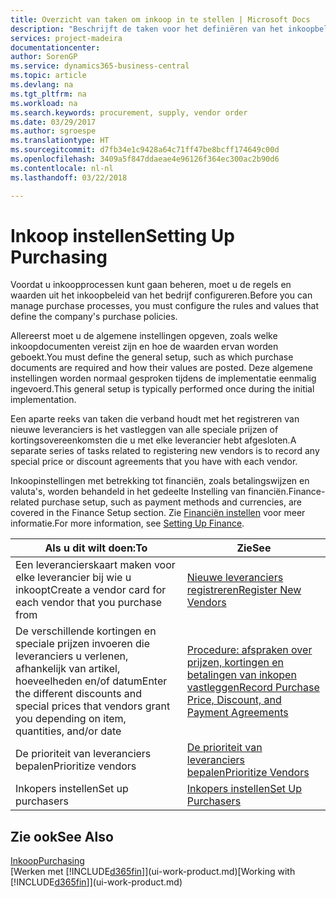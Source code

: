 ```yaml
---
title: Overzicht van taken om inkoop in te stellen | Microsoft Docs
description: "Beschrijft de taken voor het definiëren van het inkoopbeleid van uw bedrijf en het instellen van uw inkoopprocessen."
services: project-madeira
documentationcenter: 
author: SorenGP
ms.service: dynamics365-business-central
ms.topic: article
ms.devlang: na
ms.tgt_pltfrm: na
ms.workload: na
ms.search.keywords: procurement, supply, vendor order
ms.date: 03/29/2017
ms.author: sgroespe
ms.translationtype: HT
ms.sourcegitcommit: d7fb34e1c9428a64c71ff47be8bcff174649c00d
ms.openlocfilehash: 3409a5f847ddaeae4e96126f364ec300ac2b90d6
ms.contentlocale: nl-nl
ms.lasthandoff: 03/22/2018

---
```

# <a name="setting-up-purchasing"></a><span data-ttu-id="8b2d4-103">Inkoop instellen</span><span class="sxs-lookup"><span data-stu-id="8b2d4-103">Setting Up Purchasing</span></span>
<span data-ttu-id="8b2d4-104">Voordat u inkoopprocessen kunt gaan beheren, moet u de regels en waarden uit het inkoopbeleid van het bedrijf configureren.</span><span class="sxs-lookup"><span data-stu-id="8b2d4-104">Before you can manage purchase processes, you must configure the rules and values that define the company's purchase policies.</span></span>

<span data-ttu-id="8b2d4-105">Allereerst moet u de algemene instellingen opgeven, zoals welke inkoopdocumenten vereist zijn en hoe de waarden ervan worden geboekt.</span><span class="sxs-lookup"><span data-stu-id="8b2d4-105">You must define the general setup, such as which purchase documents are required and how their values are posted.</span></span> <span data-ttu-id="8b2d4-106">Deze algemene instellingen worden normaal gesproken tijdens de implementatie eenmalig ingevoerd.</span><span class="sxs-lookup"><span data-stu-id="8b2d4-106">This general setup is typically performed once during the initial implementation.</span></span>

<span data-ttu-id="8b2d4-107">Een aparte reeks van taken die verband houdt met het registreren van nieuwe leveranciers is het vastleggen van alle speciale prijzen of kortingsovereenkomsten die u met elke leverancier hebt afgesloten.</span><span class="sxs-lookup"><span data-stu-id="8b2d4-107">A separate series of tasks related to registering new vendors is to record any special price or discount agreements that you have with each vendor.</span></span>

<span data-ttu-id="8b2d4-108">Inkoopinstellingen met betrekking tot financiën, zoals betalingswijzen en valuta's, worden behandeld in het gedeelte Instelling van financiën.</span><span class="sxs-lookup"><span data-stu-id="8b2d4-108">Finance-related purchase setup, such as payment methods and currencies, are covered in the Finance Setup section.</span></span> <span data-ttu-id="8b2d4-109">Zie [Financiën instellen](finance-setup-finance.md) voor meer informatie.</span><span class="sxs-lookup"><span data-stu-id="8b2d4-109">For more information, see [Setting Up Finance](finance-setup-finance.md).</span></span>

| <span data-ttu-id="8b2d4-110">Als u dit wilt doen:</span><span class="sxs-lookup"><span data-stu-id="8b2d4-110">To</span></span> | <span data-ttu-id="8b2d4-111">Zie</span><span class="sxs-lookup"><span data-stu-id="8b2d4-111">See</span></span> |
| --- | --- |
| <span data-ttu-id="8b2d4-112">Een leverancierskaart maken voor elke leverancier bij wie u inkoopt</span><span class="sxs-lookup"><span data-stu-id="8b2d4-112">Create a vendor card for each vendor that you purchase from</span></span>|[<span data-ttu-id="8b2d4-113">Nieuwe leveranciers registreren</span><span class="sxs-lookup"><span data-stu-id="8b2d4-113">Register New Vendors</span></span>](purchasing-how-register-new-vendors.md) |
| <span data-ttu-id="8b2d4-114">De verschillende kortingen en speciale prijzen invoeren die leveranciers u verlenen, afhankelijk van artikel, hoeveelheden en/of datum</span><span class="sxs-lookup"><span data-stu-id="8b2d4-114">Enter the different discounts and special prices that vendors grant you depending on item, quantities, and/or date</span></span> |[<span data-ttu-id="8b2d4-115">Procedure: afspraken over prijzen, kortingen en betalingen van inkopen vastleggen</span><span class="sxs-lookup"><span data-stu-id="8b2d4-115">Record Purchase Price, Discount, and Payment Agreements</span></span>](purchasing-how-record-purchase-price-discount-payment-agreements.md) |
| <span data-ttu-id="8b2d4-116">De prioriteit van leveranciers bepalen</span><span class="sxs-lookup"><span data-stu-id="8b2d4-116">Prioritize vendors</span></span> |[<span data-ttu-id="8b2d4-117">De prioriteit van leveranciers bepalen</span><span class="sxs-lookup"><span data-stu-id="8b2d4-117">Prioritize Vendors</span></span>](purchasing-how-prioritize-vendors.md) |
| <span data-ttu-id="8b2d4-118">Inkopers instellen</span><span class="sxs-lookup"><span data-stu-id="8b2d4-118">Set up purchasers</span></span> |[<span data-ttu-id="8b2d4-119">Inkopers instellen</span><span class="sxs-lookup"><span data-stu-id="8b2d4-119">Set Up Purchasers</span></span>](purchasing-how-setup-purchasers.md) |

## <a name="see-also"></a><span data-ttu-id="8b2d4-120">Zie ook</span><span class="sxs-lookup"><span data-stu-id="8b2d4-120">See Also</span></span>
[<span data-ttu-id="8b2d4-121">Inkoop</span><span class="sxs-lookup"><span data-stu-id="8b2d4-121">Purchasing</span></span>](purchasing-manage-purchasing.md)  
<span data-ttu-id="8b2d4-122">[Werken met [!INCLUDE[d365fin](includes/d365fin_md.md)]](ui-work-product.md)</span><span class="sxs-lookup"><span data-stu-id="8b2d4-122">[Working with [!INCLUDE[d365fin](includes/d365fin_md.md)]](ui-work-product.md)</span></span>

